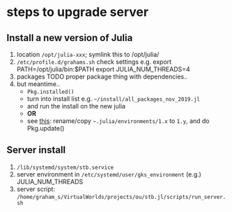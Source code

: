 # steps to upgrade server

## Install a new version of Julia

1. location `/opt/julia-xxx`; symlink this to /opt/julia/
2. `/etc/profile.d/grahams.sh` check settings e.g.
    export PATH=/opt/julia/bin:$PATH
    export JULIA_NUM_THREADS=4
3. packages TODO proper package thing with dependencies..
4. but meantime..
    - `Pkg.installed()`
    - turn into install list e.g. `~/install/all_packages_nov_2019.jl`
    - and run the install on the new julia
    - **OR**
    - see [this](https://discourse.julialang.org/t/julia-v1-3-0-has-been-released/31549/9): rename/copy `~.julia/environments/1.x` to `1.y`, and do Pkg.update()

## Server install

1. `/lib/systemd/system/stb.service`
2. server environment in `/etc/systemd/user/gks_environment` (e.g.) JULIA_NUM_THREADS
3. server script: `/home/graham_s/VirtualWorlds/projects/ou/stb.jl/scripts/run_server.sh`
